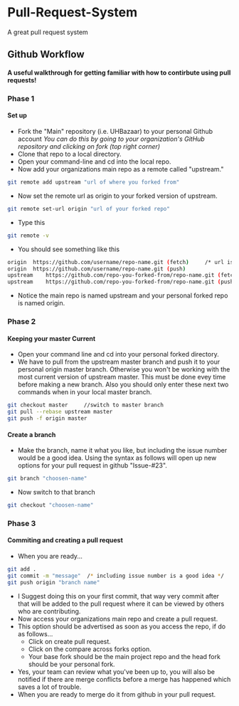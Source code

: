 # Pull-Request-System
A great pull request system 
## Github Workflow
#### A useful walkthrough for getting familiar with how to contirbute using pull requests!

### Phase 1
#### Set up
- Fork the "Main" repository (i.e. UHBazaar) to your personal Github account
  *You can do this by going to your organization's GitHub repository and clicking on fork (top right corner)*
- Clone that repo to a local directory.
- Open your command-line and cd into the local repo.
- Now add your organizations main repo as a remote called "upstream."
```bash
git remote add upstream "url of where you forked from"
```
- Now set the remote url as origin to your forked version of upstream.
```bash
git remote set-url origin "url of your forked repo"
```
- Type this
```bash
git remote -v
```
- You should see something like this
```bash
origin	https://github.com/username/repo-name.git (fetch)     /* url is your forked repo */
origin	https://github.com/username/repo-name.git (push)
upstream	https://github.com/repo-you-forked-from/repo-name.git (fetch)   /* url of where you forked from */
upstream	https://github.com/repo-you-forked-from/repo-name.git (push)
```
- Notice the main repo is named upstream and your personal forked repo is named origin.

### Phase  2
#### Keeping your master Current
- Open your command line and cd into your personal forked directory.
- We have to pull from the upstream master branch and push it to your personal origin master branch.  Otherwise you won't be working with the most current version of upstream master. This must be done evey time before making a new branch. Also you should only enter these next two commands when in your local master branch.
```bash
git checkout master     //switch to master branch
git pull --rebase upstream master
git push -f origin master
```

#### Create a branch
- Make the branch, name it what you like, but including the issue number would be a good idea. Using the syntax as follows will open up new options for your pull request in github "Issue-#23".
```bash
git branch "choosen-name"
```
- Now switch to that branch
```bash
git checkout "choosen-name"
```

### Phase 3
#### Commiting and creating a pull request
- When you are ready...
```bash
git add .
git commit -m "message"  /* including issue number is a good idea */
git push origin "branch name"
```
- I Suggest doing this on your first commit, that way very commit after that will be added to the pull request where it can be viewed by others who are contributing.
- Now access your organizations main repo and create a pull request.
- This option should be advertised as soon as you access the repo, if do as follows...
  - Click on create pull request.
  - Click on the compare across forks option.
  - Your base fork should be the main project repo and the head fork should be your personal fork.
- Yes, your team can review what you've been up to, you will also be notified if there are merge conflicts before a  merge has happened which saves a lot of trouble.
- When you are ready to merge do it from github in your pull request.
